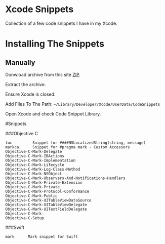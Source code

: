 # Xcode Snippets

Collection of a few code snippets I have in my Xcode.

# Installing The Snippets

## Manually

Donwload archive from this site [ZIP]( https://github.com/AleksandarPetrov/XcodeSnippets/archive/master.zip).

Extract the archive.

Ensure Xcode is closed.

Add Files To The Path: `~/Library/Developer/Xcode/UserData/CodeSnippets`

Open Xcode and check Code Snippet Library.


#Snippets

###Objective C
```
loc         Snippet for ####NSLocalizedString(string, message)
markca      Snippet for #pragma mark - Custom Accessors
Objective-C-Mark-Delegate
Objective-C-Mark-IBActions
Objective-C-Mark-Implementation
Objective-C-Mark-Lifecycle
Objective-C-Mark-Log-Class-Method
Objective-C-Mark-NSObject
Objective-C-Mark-Observers-And-Notifications-Handlers
Objective-C-Mark-Private-Extension
Objective-C-Mark-Private
Objective-C-Mark-Protocol-Conformance
Objective-C-Mark-Public
Objective-C-Mark-UITableViewDataSource
Objective-C-Mark-UITableViewDelegate
Objective-C-Mark-UITextFieldDelegate
Objective-C-Mark
Objective-C-Setup
```	

###Swift
```
mark      Mark snippet for Swift
```
